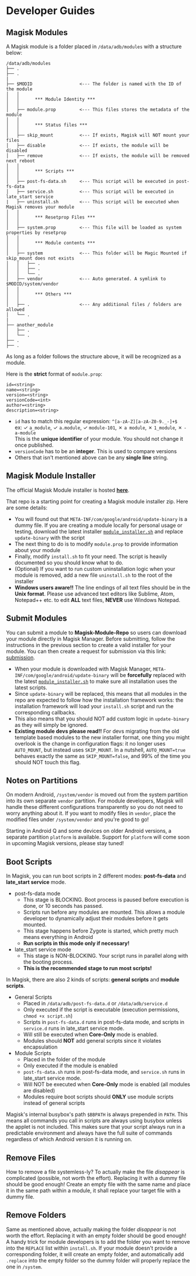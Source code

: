 # Developer Guides

## Magisk Modules
A Magisk module is a folder placed in `/data/adb/modules` with a structure below:

```
/data/adb/modules
├── .
├── .
|
├── $MODID                  <--- The folder is named with the ID of the module
│   │
│   │      *** Module Identity ***
│   │
│   ├── module.prop         <--- This files stores the metadata of the module
│   │
│   │      *** Status files ***
│   │
│   ├── skip_mount          <--- If exists, Magisk will NOT mount your files
│   ├── disable             <--- If exists, the module will be disabled
│   ├── remove              <--- If exists, the module will be removed next reboot
│   │
│   │      *** Scripts ***
│   │
│   ├── post-fs-data.sh     <--- This script will be executed in post-fs-data
│   ├── service.sh          <--- This script will be executed in late_start service
|   ├── uninstall.sh        <--- This script will be executed when Magisk removes your module
│   │
│   │      *** Resetprop Files ***
│   │
│   ├── system.prop         <--- This file will be loaded as system properties by resetprop
│   │
│   │      *** Module contents ***
│   │
│   ├── system              <--- This folder will be Magic Mounted if skip_mount does not exists
│   │   ├── .
│   │   ├── .
│   │   └── .
│   ├── vendor              <--- Auto generated. A symlink to $MODID/system/vendor
│   │
│   │      *** Others ***
│   │
│   ├── .                   <--- Any additional files / folders are allowed
│   └── .
|
├── another_module
│   ├── .
│   └── .
├── .
├── .
```
As long as a folder follows the structure above, it will be recognized as a module.

Here is the **strict** format of `module.prop`:

```
id=<string>
name=<string>
version=<string>
versionCode=<int>
author=<string>
description=<string>
```
- `id` has to match this regular expression: `^[a-zA-Z][a-zA-Z0-9._-]+$`<br>
ex: ✓ `a_module`, ✓ `a.module`, ✓ `module-101`, ✗ `a module`, ✗ `1_module`, ✗ `-a-module`<br>
This is the **unique identifier** of your module. You should not change it once published.
- `versionCode` has to be an **integer**. This is used to compare versions
- Others that isn't mentioned above can be any **single line** string.

## Magisk Module Installer
The official Magisk Module installer is hosted **[here](https://github.com/topjohnwu/magisk-module-installer)**.

That repo is a starting point for creating a Magisk module installer zip. Here are some details:

- You will found out that `META-INF/com/google/android/update-binary` is a dummy file. If you are creating a module locally for personal usage or testing, download the latest installer [`module_installer.sh`](https://github.com/topjohnwu/Magisk/blob/master/scripts/module_installer.sh) and replace `update-binary` with the script
- The next thing to do is to modify `module.prop` to provide information about your module
- Finally, modify `install.sh` to fit your need. The script is heavily documented so you should know what to do.
- (Optional) If you want to run custom uninstallation logic when your module is removed, add a new file `uninstall.sh` to the root of the installer
- **Windows users aware!!** The line endings of all text files should be in the **Unix format**. Please use advanced text editors like Sublime, Atom, Notepad++ etc. to edit **ALL** text files, **NEVER** use Windows Notepad.

## Submit Modules
You can submit a module to **Magisk-Module-Repo** so users can download your module directly in Magisk Manager. Before submitting, follow the instructions in the previous section to create a valid installer for your module. You can then create a request for submission via this link: [submission](https://github.com/Magisk-Modules-Repo/submission).

- When your module is downloaded with Magisk Manager, `META-INF/com/google/android/update-binary` will be **forcefully** replaced with the latest [`module_installer.sh`](https://github.com/topjohnwu/Magisk/blob/master/scripts/module_installer.sh) to make sure all installation uses the latest scripts.
- Since `update-binary` will be replaced, this means that all modules in the repo are expected to follow how the installation framework works: the installation framework will load your `install.sh` script and run the corresponding callbacks.
- This also means that you should NOT add custom logic in `update-binary` as they will simply be ignored.
- **Existing module devs please read!!** For devs migrating from the old template based modules to the new installer format, one thing you might overlook is the change in configuration flags: it no longer uses `AUTO_MOUNT`, but instead uses `SKIP_MOUNT`. In a nutshell, `AUTO_MOUNT=true` behaves exactly the same as `SKIP_MOUNT=false`, and 99% of the time you should NOT touch this flag.

## Notes on Partitions
On modern Android, `/system/vendor` is moved out from the system partition into its own separate `vendor` partition. For module developers, Magisk will handle these different configurations transparently so you do not need to worry anything about it. If you want to modify files in `vendor`, place the modified files under `/system/vendor` and you're good to go!

Starting in Android Q and some devices on older Android versions, a separate partition `platform` is available. Support for `platform` will come soon in upcoming Magisk versions, please stay tuned!

## Boot Scripts
In Magisk, you can run boot scripts in 2 different modes: **post-fs-data** and **late_start service** mode.

- post-fs-data mode
    - This stage is BLOCKING. Boot process is paused before execution is done, or 10 seconds has passed.
    - Scripts run before any modules are mounted. This allows a module developer to dynamically adjust their modules before it gets mounted.
    - This stage happens before Zygote is started, which pretty much means everything in Android
    - **Run scripts in this mode only if necessary!**
- late_start service mode
    - This stage is NON-BLOCKING. Your script runs in parallel along with the booting process.
    - **This is the recommended stage to run most scripts!**

In Magisk, there are also 2 kinds of scripts: **general scripts** and **module scripts**.

- General Scripts
    - Placed in `/data/adb/post-fs-data.d` or `/data/adb/service.d`
    - Only executed if the script is executable (execution permissions, `chmod +x script.sh`)
    - Scripts in `post-fs-data.d` runs in post-fs-data mode, and scripts in `service.d` runs in late_start service mode.
    - Will still be executed when **Core-Only** mode is enabled.
    - Modules should **NOT** add general scripts since it violates encapsulation
- Module Scripts
    - Placed in the folder of the module
    - Only executed if the module is enabled
    - `post-fs-data.sh` runs in post-fs-data mode, and `service.sh` runs in late_start service mode.
    - Will NOT be executed when **Core-Only** mode is enabled (all modules are disabled)
    - Modules require boot scripts should **ONLY** use module scripts instead of general scripts

Magisk's internal busybox's path `$BBPATH` is always prepended in `PATH`. This means all commands you call in scripts are always using busybox unless the applet is not included. This makes sure that your script always run in a predictable environment and always have the full suite of commands regardless of which Android version it is running on.

## Remove Files
How to remove a file systemless-ly? To actually make the file *disappear* is complicated (possible, not worth the effort). Replacing it with a dummy file should be good enough! Create an empty file with the same name and place it in the same path within a module, it shall replace your target file with a dummy file.

## Remove Folders
Same as mentioned above, actually making the folder *disappear* is not worth the effort. Replacing it with an empty folder should be good enough! A handy trick for module developers is to add the folder you want to remove into the `REPLACE` list within `install.sh`. If your module doesn't provide a corresponding folder, it will create an empty folder, and automatically add `.replace` into the empty folder so the dummy folder will properly replace the one in `/system`.
